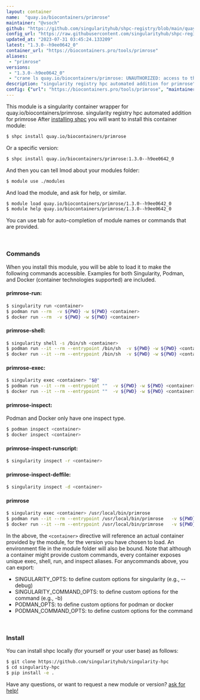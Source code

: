 ```yaml
---
layout: container
name:  "quay.io/biocontainers/primrose"
maintainer: "@vsoch"
github: "https://github.com/singularityhub/shpc-registry/blob/main/quay.io/biocontainers/primrose/container.yaml"
config_url: "https://raw.githubusercontent.com/singularityhub/shpc-registry/main/quay.io/biocontainers/primrose/container.yaml"
updated_at: "2023-07-31 03:45:24.133209"
latest: "1.3.0--h9ee0642_0"
container_url: "https://biocontainers.pro/tools/primrose"
aliases:
 - "primrose"
versions:
 - "1.3.0--h9ee0642_0"
 - "crane ls quay.io/biocontainers/primrose: UNAUTHORIZED: access to the requested resource is not authorized; map[]"
description: "singularity registry hpc automated addition for primrose"
config: {"url": "https://biocontainers.pro/tools/primrose", "maintainer": "@vsoch", "description": "singularity registry hpc automated addition for primrose", "latest": {"1.3.0--h9ee0642_0": "crane digest quay.io/biocontainers/primrose:1.3.0--h9ee0642_0: UNAUTHORIZED: access to the requested resource is not authorized; map[]"}, "tags": {"1.3.0--h9ee0642_0": "crane digest quay.io/biocontainers/primrose:1.3.0--h9ee0642_0: UNAUTHORIZED: access to the requested resource is not authorized; map[]", "crane ls quay.io/biocontainers/primrose: UNAUTHORIZED: access to the requested resource is not authorized; map[]": "crane digest quay.io/biocontainers/primrose:crane ls quay.io/biocontainers/primrose: UNAUTHORIZED: access to the requested resource is not authorized; map[]: parsing reference \"quay.io/biocontainers/primrose:crane ls quay.io/biocontainers/primrose: UNAUTHORIZED: access to the requested resource is not authorized; map[]\": could not parse reference"}, "docker": "quay.io/biocontainers/primrose", "aliases": {"primrose": "/usr/local/bin/primrose"}}
---
```


This module is a singularity container wrapper for quay.io/biocontainers/primrose.
singularity registry hpc automated addition for primrose
After [installing shpc](#install) you will want to install this container module:


```bash
$ shpc install quay.io/biocontainers/primrose
```

Or a specific version:

```bash
$ shpc install quay.io/biocontainers/primrose:1.3.0--h9ee0642_0
```

And then you can tell lmod about your modules folder:

```bash
$ module use ./modules
```

And load the module, and ask for help, or similar.

```bash
$ module load quay.io/biocontainers/primrose/1.3.0--h9ee0642_0
$ module help quay.io/biocontainers/primrose/1.3.0--h9ee0642_0
```

You can use tab for auto-completion of module names or commands that are provided.

<br>

### Commands

When you install this module, you will be able to load it to make the following commands accessible.
Examples for both Singularity, Podman, and Docker (container technologies supported) are included.

#### primrose-run:

```bash
$ singularity run <container>
$ podman run --rm  -v ${PWD} -w ${PWD} <container>
$ docker run --rm  -v ${PWD} -w ${PWD} <container>
```

#### primrose-shell:

```bash
$ singularity shell -s /bin/sh <container>
$ podman run --it --rm --entrypoint /bin/sh  -v ${PWD} -w ${PWD} <container>
$ docker run --it --rm --entrypoint /bin/sh  -v ${PWD} -w ${PWD} <container>
```

#### primrose-exec:

```bash
$ singularity exec <container> "$@"
$ podman run --it --rm --entrypoint ""  -v ${PWD} -w ${PWD} <container> "$@"
$ docker run --it --rm --entrypoint ""  -v ${PWD} -w ${PWD} <container> "$@"
```

#### primrose-inspect:

Podman and Docker only have one inspect type.

```bash
$ podman inspect <container>
$ docker inspect <container>
```

#### primrose-inspect-runscript:

```bash
$ singularity inspect -r <container>
```

#### primrose-inspect-deffile:

```bash
$ singularity inspect -d <container>
```


#### primrose

```bash
$ singularity exec <container> /usr/local/bin/primrose
$ podman run --it --rm --entrypoint /usr/local/bin/primrose   -v ${PWD} -w ${PWD} <container> -c " $@"
$ docker run --it --rm --entrypoint /usr/local/bin/primrose   -v ${PWD} -w ${PWD} <container> -c " $@"
```



In the above, the `<container>` directive will reference an actual container provided
by the module, for the version you have chosen to load. An environment file in the
module folder will also be bound. Note that although a container
might provide custom commands, every container exposes unique exec, shell, run, and
inspect aliases. For anycommands above, you can export:

 - SINGULARITY_OPTS: to define custom options for singularity (e.g., --debug)
 - SINGULARITY_COMMAND_OPTS: to define custom options for the command (e.g., -b)
 - PODMAN_OPTS: to define custom options for podman or docker
 - PODMAN_COMMAND_OPTS: to define custom options for the command

<br>

### Install

You can install shpc locally (for yourself or your user base) as follows:

```bash
$ git clone https://github.com/singularityhub/singularity-hpc
$ cd singularity-hpc
$ pip install -e .
```

Have any questions, or want to request a new module or version? [ask for help!](https://github.com/singularityhub/singularity-hpc/issues)